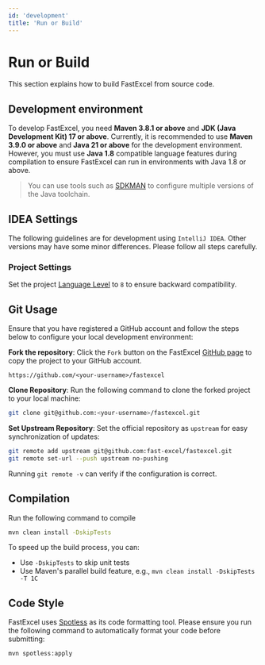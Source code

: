 ```yaml
---
id: 'development'
title: 'Run or Build'
---
```


# Run or Build

This section explains how to build FastExcel from source code.

## Development environment

To develop FastExcel, you need **Maven 3.8.1 or above** and **JDK (Java Development Kit) 17 or above**. Currently, it is recommended to use **Maven 3.9.0 or above** and **Java 21 or above** for the development environment. However, you must use **Java 1.8** compatible language features during compilation to ensure FastExcel can run in environments with Java 1.8 or above.

> You can use tools such as [SDKMAN](https://sdkman.io/) to configure multiple versions of the Java toolchain.

## IDEA Settings

The following guidelines are for development using `IntelliJ IDEA`. Other versions may have some minor differences. Please follow all steps carefully.

### Project Settings

Set the project [Language Level](https://www.jetbrains.com/help/idea/project-settings-and-structure.html#language-level) to `8` to ensure backward compatibility.

## Git Usage

Ensure that you have registered a GitHub account and follow the steps below to configure your local development environment:

**Fork the repository**: Click the `Fork` button on the FastExcel [GitHub page](https://github.com/fast-excel/fastexcel) to copy the project to your GitHub account.

```
https://github.com/<your-username>/fastexcel
```

**Clone Repository**: Run the following command to clone the forked project to your local machine:
```bash
git clone git@github.com:<your-username>/fastexcel.git
```

**Set Upstream Repository**: Set the official repository as `upstream` for easy synchronization of updates:
```bash
git remote add upstream git@github.com:fast-excel/fastexcel.git
git remote set-url --push upstream no-pushing
```

Running `git remote -v` can verify if the configuration is correct.

## Compilation

Run the following command to compile
```bash
mvn clean install -DskipTests
```

To speed up the build process, you can:
- Use `-DskipTests` to skip unit tests
- Use Maven's parallel build feature, e.g., `mvn clean install -DskipTests -T 1C`

## Code Style

FastExcel uses [Spotless](https://github.com/diffplug/spotless) as its code formatting tool. Please ensure you run the following command to automatically format your code before submitting:

```bash
mvn spotless:apply
```

